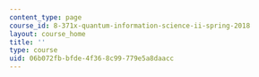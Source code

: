 ```yaml
---
content_type: page
course_id: 8-371x-quantum-information-science-ii-spring-2018
layout: course_home
title: ''
type: course
uid: 06b072fb-bfde-4f36-8c99-779e5a8daacc
---
```

